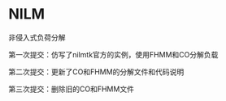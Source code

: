 # NILM
非侵入式负荷分解

第一次提交：仿写了nilmtk官方的实例，使用FHMM和CO分解负载

第二次提交：更新了CO和FHMM的分解文件和代码说明

第三次提交：删除旧的CO和FHMM文件
